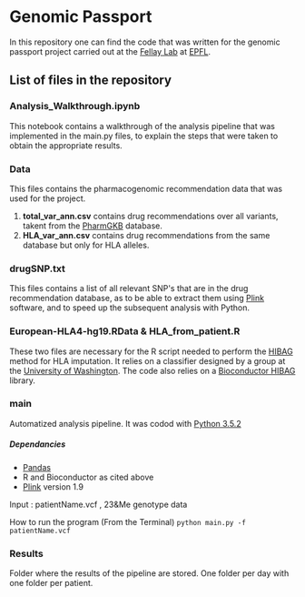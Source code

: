 # Genomic Passport
In this repository one can find the code that was written for the genomic passport project carried out at the [Fellay Lab](http://fellay-lab.epfl.ch/) at [EPFL](www.epfl.ch).

## List of files in the repository
### Analysis_Walkthrough.ipynb
This notebook contains a walkthrough of the analysis pipeline that was implemented in the main.py files, to explain the steps that were taken to obtain the appropriate results.
### Data
This files contains the pharmacogenomic recommendation data that was used for the project.
1. **total_var_ann.csv** contains drug recommendations over all variants, takent from the [PharmGKB](https://www.pharmgkb.org/) database.
2. **HLA_var_ann.csv** contains drug recommendations from the same database but only for HLA alleles.

### drugSNP.txt
This files contains a list of all relevant SNP's that are in the drug recommendation database, as to be able to extract them using [Plink](http://pngu.mgh.harvard.edu/~purcell/plink/) software, and to speed up the subsequent analysis with Python.
### European-HLA4-hg19.RData & HLA_from_patient.R
These two files are necessary for the R script needed to perform the [HIBAG](https://www.ncbi.nlm.nih.gov/pubmed/23712092)  method for HLA imputation. It relies on a classifier designed by a group at the [University of Washington](http://www.biostat.washington.edu/~bsweir/HIBAG/). The code also relies on a [Bioconductor HIBAG](http://www.biostat.washington.edu/~bsweir/HIBAG/) library. 
### main
Automatized analysis pipeline. It was codod with [Python 3.5.2](https://www.python.org/downloads/release/python-352/)
##### Dependancies
 - [Pandas](http://pandas.pydata.org/)
 - R and Bioconductor as cited above
 - [Plink](http://pngu.mgh.harvard.edu/~purcell/plink/) version 1.9
 
Input : patientName.vcf , 23&Me genotype data

How to run the program (From the Terminal)
`python main.py -f patientName.vcf`
 
 
### Results
Folder where the results of the pipeline are stored. One folder per day with one folder per patient.